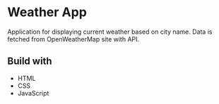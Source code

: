 # Weather App

Application for displaying current weather based on city name. Data is fetched from OpenWeatherMap site with API.

## Build with

- HTML
- CSS
- JavaScript
